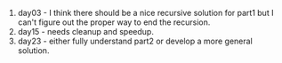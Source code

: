 1. day03 - I think there should be a nice recursive solution for part1 but I can't figure out the proper way to end the recursion.
1. day15 - needs cleanup and speedup.
1. day23 - either fully understand part2 or develop a more general solution.